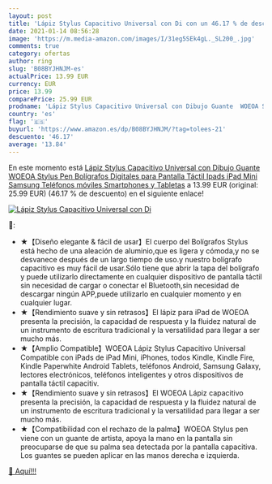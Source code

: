 ```yaml
---
layout: post
title: 'Lápiz Stylus Capacitivo Universal con Di con un 46.17 % de descuento'
date: 2021-01-14 08:56:28
image: 'https://m.media-amazon.com/images/I/31eg5SEk4gL._SL200_.jpg'
comments: true
category: ofertas
author: ring
slug: 'B08BYJHNJM-es'
actualPrice: 13.99 EUR
currency: EUR
price: 13.99
comparePrice: 25.99 EUR
prodname: 'Lápiz Stylus Capacitivo Universal con Dibujo Guante  WOEOA Stylus Pen  Bolígrafos Digitales para Pantalla Táctil Ipads  iPad Mini  Samsung Teléfonos móviles Smartphones y Tabletas'
country: 'es'
flag: '🇪🇸'
buyurl: 'https://www.amazon.es/dp/B08BYJHNJM/?tag=tolees-21'
descuento: '46.17'
average: '13.84'
---
```


En este momento está [Lápiz Stylus Capacitivo Universal con Dibujo Guante  WOEOA Stylus Pen  Bolígrafos Digitales para Pantalla Táctil Ipads  iPad Mini  Samsung Teléfonos móviles Smartphones y Tabletas](https://www.amazon.es/dp/B08BYJHNJM/?tag=tolees-21) a 13.99 EUR (original: 25.99 EUR) (46.17 %  de descuento) en el siguiente enlace!

[![Lápiz Stylus Capacitivo Universal con Di](https://m.media-amazon.com/images/I/31eg5SEk4gL._SL200_.jpg)](https://www.amazon.es/dp/B08BYJHNJM/?tag=tolees-21)

🔎:

- ★【Diseño elegante & fácil de usar】El cuerpo del Bolígrafos Stylus está hecho de una aleación de aluminio,que es ligera y cómoda,y no se desvanece después de un largo tiempo de uso.y nuestro bolígrafo capacitivo es muy fácil de usar.Sólo tiene que abrir la tapa del bolígrafo y puede utilizarlo directamente en cualquier dispositivo de pantalla táctil sin necesidad de cargar o conectar el Bluetooth,sin necesidad de descargar ningún APP,puede utilizarlo en cualquier momento y en cualquier lugar.
- ★【Rendimiento suave y sin retrasos】El lápiz para iPad de WOEOA presenta la precisión, la capacidad de respuesta y la fluidez natural de un instrumento de escritura tradicional y la versatilidad para llegar a ser mucho más.
- ★【Amplio Compatible】WOEOA Lápiz Stylus Capacitivo Universal Compatible con iPads de iPad Mini, iPhones, todos Kindle, Kindle Fire, Kindle Paperwhite Android Tablets, teléfonos Android, Samsung Galaxy, lectores electrónicos, teléfonos inteligentes y otros dispositivos de pantalla táctil capacitiv.
- ★【Rendimiento suave y sin retrasos】El WOEOA Lápiz capacitivo presenta la precisión, la capacidad de respuesta y la fluidez natural de un instrumento de escritura tradicional y la versatilidad para llegar a ser mucho más.
- ★【Compatibilidad con el rechazo de la palma】WOEOA Stylus pen viene con un guante de artista, apoya la mano en la pantalla sin preocuparse de que su palma sea detectada por la pantalla capacitiva. Los guantes se pueden aplicar en las manos derecha e izquierda.

[🛒 Aquí!!!](https://www.amazon.es/dp/B08BYJHNJM/?tag=tolees-21)
